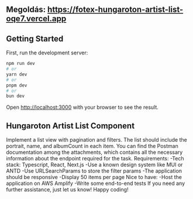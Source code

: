 ## Megoldás: https://fotex-hungaroton-artist-list-oqe7.vercel.app


## Getting Started

First, run the development server:

```bash
npm run dev
# or
yarn dev
# or
pnpm dev
# or
bun dev
```

Open [http://localhost:3000](http://localhost:3000) with your browser to see the result.

## Hungaroton Artist List Component
Implement a list view with pagination and filters. The list should include the
portrait, name, and albumCount in each item. You can find the Postman
documentation among the attachments, which contains all the necessary
information about the endpoint required for the task.
Requirements:
-Tech stack: Typescript, React, Next.js
-Use a known design system like MUI or ANTD
-Use URLSearchParams to store the filter params
-The application should be responsive
-Display 50 items per page
Nice to have:
-Host the application on AWS Amplify
-Write some end-to-end tests
If you need any further assistance, just let us know!
Happy coding!